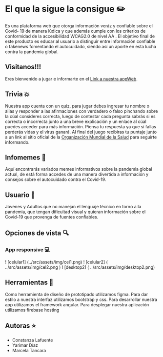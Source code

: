 # El que la sigue la consigue ✏️
 Es una plataforma web que otorga información veráz y confiable sobre el Covid- 19 de manera lúdica y que además cumple con los criterios de conformidad de la accesibilidad WCAG2.0 de nivel AA .
 El objetivo final de este producto es educar al usuario a distinguir entre información confiable o fakenews fomentando el autocuidado, siendo así un aporte en esta lucha contra la pandemia global. 

 ## Visitanos!!!
 Eres bienvenido a jugar e informarte en el [Link a nuestra appWeb](https://elquelasiguelaconsigue-7ea50.web.app). 

## Trivia 💥 
 Nuestra app cuenta con un quiz, para jugar debes ingresar tu nombre o alias y responder a las afirmaciones con verdadero o falso pinchando sobre la cúal consideres correcta, luego de contestar cada pregunta sabrás si es correcta o incorrecta junto a una breve explicación y un enlace al cúal puedes acceder para más información. Piensa tu respuesta ya que si fallas perderás vidas y el virus ganará. Al final del juego recibiras tu puntaje junto a un link al sitio oficial de la [Organización Mundial de la Salud](https://www.who.int/es/emergencies/diseases/novel-coronavirus-2019) para seguirte informando.

 ## Infomemes 📝
 Aquí encontrarás variados memes informativos sobre la pandemia global actual, de está forma accedes de una manera divertida a información y consejos sobre el autocuidado contra el Covid-19.
 
 ## Usuario 👥
 Jóvenes y Adultos que no manejan el lenguaje técnico en torno a la pandemia, que tengan dificultad visual y quieran información sobre el Covid-19 que provenga de fuentes confiables.

 ## Opciones de vista 🔍
 ### App responsive 💻
 ! [celular1] (../src/assets/img/cel1.png)
 ! [celular2] ( ../src/assets/img/cel2.png )
 ! [desktop2] ( ../src/assets/img/desktop2.png)

  ## Herramientas 🔧
 Como herramienta de diseño de prototipado utilizamos figma.
 Para dar estilo a nuestra interfaz utilizamos bootstrap y css.
 Para desarrollar nuestra app utilizamos el framework angular.
 Para desplegar nuestra aplicación utilizamos firebase hosting

 ## Autoras ⭐
 - Constanza Lafuente
 - Yarimar Díaz
 - Marcela Tancara

